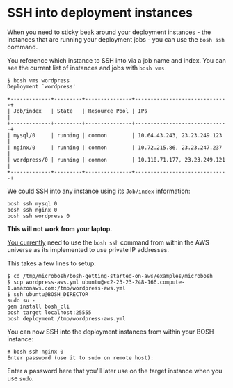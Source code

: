 # SSH into deployment instances

When you need to sticky beak around your deployment instances - the instances that are running your deployment jobs - you can use the `bosh ssh` command.

You reference which instance to SSH into via a job name and index. You can see the current list of instances and jobs with `bosh vms`

```
$ bosh vms wordpress
Deployment `wordpress'

+-------------+---------+---------------+------------------------------+
| Job/index   | State   | Resource Pool | IPs                          |
+-------------+---------+---------------+------------------------------+
| mysql/0     | running | common        | 10.64.43.243, 23.23.249.123  |
| nginx/0     | running | common        | 10.72.215.86, 23.23.247.237  |
| wordpress/0 | running | common        | 10.110.71.177, 23.23.249.121 |
+-------------+---------+---------------+------------------------------+
```

We could SSH into any instance using its `Job/index` information:

```
bosh ssh mysql 0
bosh ssh nginx 0
bosh ssh wordpress 0
```

**This will not work from your laptop.**

[You currently](http://groups.google.com/a/cloudfoundry.org/group/bosh-users/msg/514052ab1fb851e4) need to use the `bosh ssh` command from within the AWS universe as its implemented to use private IP addresses.

This takes a few lines to setup:

```
$ cd /tmp/microbosh/bosh-getting-started-on-aws/examples/microbosh
$ scp wordpress-aws.yml ubuntu@ec2-23-23-248-166.compute-1.amazonaws.com:/tmp/wordpress-aws.yml
$ ssh ubuntu@BOSH_DIRECTOR
sudo su -
gem install bosh_cli
bosh target localhost:25555
bosh deployment /tmp/wordpress-aws.yml
```

You can now SSH into the deployment instances from within your BOSH instance:

```
# bosh ssh nginx 0
Enter password (use it to sudo on remote host): 
```

Enter a password here that you'll later use on the target instance when you use `sudo`.



